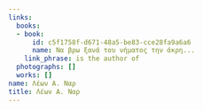 ```yaml
---
links:
  books:
  - book:
      id: c5f1758f-d671-48a5-be83-cce28fa9a6a6
      name: Να βρω ξανά του νήματος την άκρη...
    link_phrase: is the author of
  photographs: []
  works: []
name: Λέων Α. Ναρ
title: Λέων Α. Ναρ
---
```


